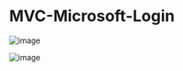 # MVC-Microsoft-Login

![image](https://github.com/Jordan-of-the-Green/MVC-Microsoft-Login/assets/101722700/d517cc9a-89d4-421a-a463-ff02105f3eb8)

![image](https://github.com/Jordan-of-the-Green/MVC-Microsoft-Login/assets/101722700/864c11a4-ea1e-4f54-ac9e-460edf75c795)




